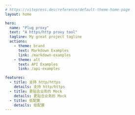 ```yaml
---
# https://vitepress.dev/reference/default-theme-home-page
layout: home

hero:
  name: "Plug proxy"
  text: "A https/http proxy tool"
  tagline: My great project tagline
  actions:
    - theme: brand
      text: Markdown Examples
      link: /markdown-examples
    - theme: alt
      text: API Examples
      link: /api-examples

features:
  - title: 支持 http/https
    details: 支持 http/https
  - title: 更贴合业务的 Mock
    details: 更贴合业务的 Mock
  - title: 低配置
    details: 低配置
---
```



